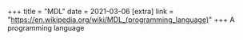 +++
title = "MDL"
date = 2021-03-06
[extra]
link = "https://en.wikipedia.org/wiki/MDL_(programming_language)"
+++
A programming language

